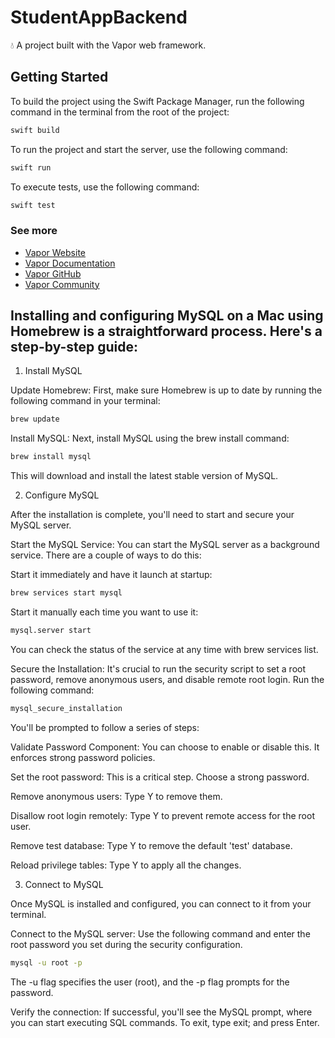 # StudentAppBackend

💧 A project built with the Vapor web framework.

## Getting Started

To build the project using the Swift Package Manager, run the following command in the terminal from the root of the project:
```bash
swift build
```

To run the project and start the server, use the following command:
```bash
swift run
```

To execute tests, use the following command:
```bash
swift test
```

### See more

- [Vapor Website](https://vapor.codes)
- [Vapor Documentation](https://docs.vapor.codes)
- [Vapor GitHub](https://github.com/vapor)
- [Vapor Community](https://github.com/vapor-community)



## Installing and configuring MySQL on a Mac using Homebrew is a straightforward process. Here's a step-by-step guide:

1. Install MySQL


Update Homebrew: First, make sure Homebrew is up to date by running the following command in your terminal:

```bash
brew update
```
Install MySQL: Next, install MySQL using the brew install command:

```bash
brew install mysql
```
This will download and install the latest stable version of MySQL.

2. Configure MySQL

After the installation is complete, you'll need to start and secure your MySQL server.

Start the MySQL Service: You can start the MySQL server as a background service. There are a couple of ways to do this:

Start it immediately and have it launch at startup:

```bash
brew services start mysql
```
Start it manually each time you want to use it:

```bash
mysql.server start
```
You can check the status of the service at any time with brew services list.

Secure the Installation: It's crucial to run the security script to set a root password, remove anonymous users, and disable remote root login. Run the following command:

```bash
mysql_secure_installation
```
You'll be prompted to follow a series of steps:

Validate Password Component: You can choose to enable or disable this. It enforces strong password policies.

Set the root password: This is a critical step. Choose a strong password.

Remove anonymous users: Type Y to remove them.

Disallow root login remotely: Type Y to prevent remote access for the root user.

Remove test database: Type Y to remove the default 'test' database.

Reload privilege tables: Type Y to apply all the changes.

3. Connect to MySQL

Once MySQL is installed and configured, you can connect to it from your terminal.

Connect to the MySQL server: Use the following command and enter the root password you set during the security configuration.

```bash
mysql -u root -p
```
The -u flag specifies the user (root), and the -p flag prompts for the password.

Verify the connection: If successful, you'll see the MySQL prompt, where you can start executing SQL commands. To exit, type exit; and press Enter.
